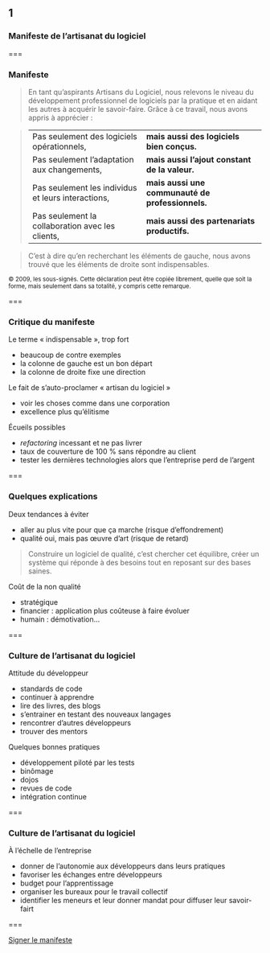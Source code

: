 <!-- .slide: data-background-image="images/swcraftmanship.jpg" data-background-size="100%" class="chapter" -->
## 1
### Manifeste de l’artisanat du logiciel

===

<!-- .slide: class="slide" -->
### Manifeste

<blockquote>
En tant qu’aspirants Artisans du Logiciel, nous relevons le niveau du développement professionnel de logiciels par la pratique et en aidant les autres à acquérir le savoir-faire. Grâce à ce travail, nous avons appris à apprécier :
</blockquote>

<blockquote>
<table>
<tr><td>Pas seulement des logiciels opérationnels,</td><td><strong class="fragment">mais aussi des logiciels bien conçus.</strong></td></tr>
<tr><td>Pas seulement l’adaptation aux changements,</td><td><strong class="fragment">mais aussi l’ajout constant de la valeur.</strong></td></tr>
<tr><td>Pas seulement les individus et leurs interactions,</td><td><strong class="fragment">mais aussi une communauté de professionnels.</strong></td></tr>
<tr><td>Pas seulement la collaboration avec les clients,</td><td><strong class="fragment">mais aussi des partenariats productifs.</strong></td></tr>
</table>
</blockquote>

<blockquote>
C’est à dire qu’en recherchant les éléments de gauche, nous avons trouvé que les éléments de droite sont indispensables.
</blockquote>

<small>
© 2009, les sous-signés.
Cette déclaration peut être copiée librement, quelle que soit la forme, mais seulement dans sa totalité, y compris cette remarque.
</small>

===

<!-- .slide: class="slide" -->
### Critique du manifeste

Le terme « indispensable », trop fort
 - beaucoup de contre exemples
 - la colonne de gauche est un bon départ
 - la colonne de droite fixe une direction

Le fait de s’auto-proclamer « artisan du logiciel »
 - voir les choses comme dans une corporation
 - excellence plus qu’élitisme

Écueils possibles
 - _refactoring_ incessant et ne pas livrer
 - taux de couverture de 100 % sans répondre au client
 - tester les dernières technologies alors que l’entreprise perd de l’argent

===

<!-- .slide: class="slide" -->
### Quelques explications

Deux tendances à éviter
 - aller au plus vite pour que ça marche (risque d’effondrement)
 - qualité oui, mais pas œuvre d’art (risque de retard)

<blockquote>
Construire un logiciel de qualité, c’est chercher cet équilibre, créer un système qui réponde à des besoins tout en reposant sur des bases saines.
</blockquote>

Coût de la non qualité
- stratégique
- financier : application plus coûteuse à faire évoluer
- humain : démotivation…

===

<!-- .slide: class="slide" -->
### Culture de l’artisanat du logiciel

Attitude du développeur
 - standards de code
 - continuer à apprendre
 - lire des livres, des blogs
 - s’entrainer en testant des nouveaux langages
 - rencontrer d’autres développeurs
 - trouver des mentors

Quelques bonnes pratiques
 - développement piloté par les tests
 - binômage
 - dojos
 - revues de code
 - intégration continue

===

<!-- .slide: class="slide" -->
### Culture de l’artisanat du logiciel

À l’échelle de l’entreprise
 - donner de l’autonomie aux développeurs dans leurs pratiques
 - favoriser les échanges entre développeurs
 - budget pour l’apprentissage
 - organiser les bureaux pour le travail collectif
 - identifier les meneurs et leur donner mandat pour diffuser leur savoir-fairt

===

[Signer le manifeste](http://manifesto.softwarecraftsmanship.org/#/fr-fr) <!-- .element: class="button" -->

